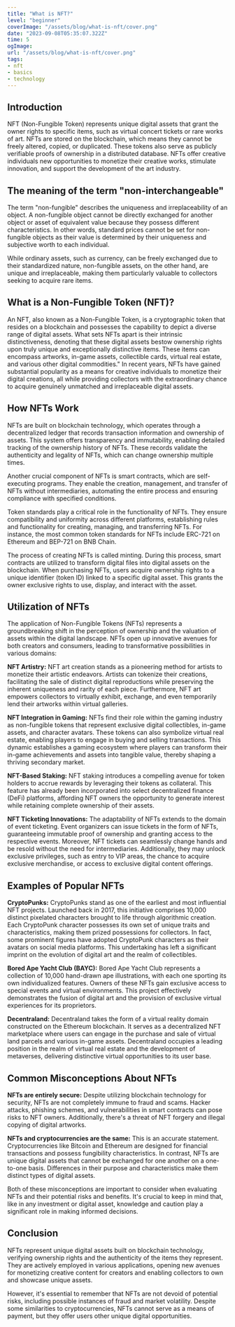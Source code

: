 ```yaml
---
title: "What is NFT?"
level: "beginner"
coverImage: "/assets/blog/what-is-nft/cover.png"
date: "2023-09-08T05:35:07.322Z"
time: 5
ogImage:
url: "/assets/blog/what-is-nft/cover.png"
tags:
- nft
- basics
- technology
---
```


## Introduction

NFT (Non-Fungible Token) represents unique digital assets that grant the owner rights to specific items, such as virtual concert tickets or rare works of art.
NFTs are stored on the blockchain, which means they cannot be freely altered, copied, or duplicated. These tokens also serve as publicly verifiable proofs of ownership in a distributed database.
NFTs offer creative individuals new opportunities to monetize their creative works, stimulate innovation, and support the development of the art industry.

## The meaning of the term "non-interchangeable"
The term "non-fungible" describes the uniqueness and irreplaceability of an object. A non-fungible object cannot be directly exchanged for another object or asset of equivalent value because they possess different characteristics. In other words, standard prices cannot be set for non-fungible objects as their value is determined by their uniqueness and subjective worth to each individual.

While ordinary assets, such as currency, can be freely exchanged due to their standardized nature, non-fungible assets, on the other hand, are unique and irreplaceable, making them particularly valuable to collectors seeking to acquire rare items.

<!-- banner_place -->

## What is a Non-Fungible Token (NFT)?
An NFT, also known as a Non-Fungible Token, is a cryptographic token that resides on a blockchain and possesses the capability to depict a diverse range of digital assets. What sets NFTs apart is their intrinsic distinctiveness, denoting that these digital assets bestow ownership rights upon truly unique and exceptionally distinctive items. These items can encompass artworks, in-game assets, collectible cards, virtual real estate, and various other digital commodities."
In recent years, NFTs have gained substantial popularity as a means for creative individuals to monetize their digital creations, all while providing collectors with the extraordinary chance to acquire genuinely unmatched and irreplaceable digital assets.

## How NFTs Work
NFTs are built on blockchain technology, which operates through a decentralized ledger that records transaction information and ownership of assets. This system offers transparency and immutability, enabling detailed tracking of the ownership history of NFTs. These records validate the authenticity and legality of NFTs, which can change ownership multiple times.

Another crucial component of NFTs is smart contracts, which are self-executing programs. They enable the creation, management, and transfer of NFTs without intermediaries, automating the entire process and ensuring compliance with specified conditions.

Token standards play a critical role in the functionality of NFTs. They ensure compatibility and uniformity across different platforms, establishing rules and functionality for creating, managing, and transferring NFTs. For instance, the most common token standards for NFTs include ERC-721 on Ethereum and BEP-721 on BNB Chain.

The process of creating NFTs is called minting. During this process, smart contracts are utilized to transform digital files into digital assets on the blockchain. When purchasing NFTs, users acquire ownership rights to a unique identifier (token ID) linked to a specific digital asset. This grants the owner exclusive rights to use, display, and interact with the asset.

## Utilization of NFTs
The application of Non-Fungible Tokens (NFTs) represents a groundbreaking shift in the perception of ownership and the valuation of assets within the digital landscape. NFTs open up innovative avenues for both creators and consumers, leading to transformative possibilities in various domains:

**NFT Artistry:** NFT art creation stands as a pioneering method for artists to monetize their artistic endeavors. Artists can tokenize their creations, facilitating the sale of distinct digital reproductions while preserving the inherent uniqueness and rarity of each piece. Furthermore, NFT art empowers collectors to virtually exhibit, exchange, and even temporarily lend their artworks within virtual galleries.

**NFT Integration in Gaming:** NFTs find their role within the gaming industry as non-fungible tokens that represent exclusive digital collectibles, in-game assets, and character avatars. These tokens can also symbolize virtual real estate, enabling players to engage in buying and selling transactions. This dynamic establishes a gaming ecosystem where players can transform their in-game achievements and assets into tangible value, thereby shaping a thriving secondary market.

**NFT-Based Staking:** NFT staking introduces a compelling avenue for token holders to accrue rewards by leveraging their tokens as collateral. This feature has already been incorporated into select decentralized finance (DeFi) platforms, affording NFT owners the opportunity to generate interest while retaining complete ownership of their assets.

**NFT Ticketing Innovations:** The adaptability of NFTs extends to the domain of event ticketing. Event organizers can issue tickets in the form of NFTs, guaranteeing immutable proof of ownership and granting access to the respective events. Moreover, NFT tickets can seamlessly change hands and be resold without the need for intermediaries. Additionally, they may unlock exclusive privileges, such as entry to VIP areas, the chance to acquire exclusive merchandise, or access to exclusive digital content offerings.

## Examples of Popular NFTs
**CryptoPunks:** CryptoPunks stand as one of the earliest and most influential NFT projects. Launched back in 2017, this initiative comprises 10,000 distinct pixelated characters brought to life through algorithmic creation. Each CryptoPunk character possesses its own set of unique traits and characteristics, making them prized possessions for collectors. In fact, some prominent figures have adopted CryptoPunk characters as their avatars on social media platforms. This undertaking has left a significant imprint on the evolution of digital art and the realm of collectibles.

**Bored Ape Yacht Club (BAYC):** Bored Ape Yacht Club represents a collection of 10,000 hand-drawn ape illustrations, with each one sporting its own individualized features. Owners of these NFTs gain exclusive access to special events and virtual environments. This project effectively demonstrates the fusion of digital art and the provision of exclusive virtual experiences for its proprietors.

**Decentraland:** Decentraland takes the form of a virtual reality domain constructed on the Ethereum blockchain. It serves as a decentralized NFT marketplace where users can engage in the purchase and sale of virtual land parcels and various in-game assets. Decentraland occupies a leading position in the realm of virtual real estate and the development of metaverses, delivering distinctive virtual opportunities to its user base.

## Common Misconceptions About NFTs
**NFTs are entirely secure:** Despite utilizing blockchain technology for security, NFTs are not completely immune to fraud and scams. Hacker attacks, phishing schemes, and vulnerabilities in smart contracts can pose risks to NFT owners. Additionally, there's a threat of NFT forgery and illegal copying of digital artworks.

**NFTs and cryptocurrencies are the same:** This is an accurate statement. Cryptocurrencies like Bitcoin and Ethereum are designed for financial transactions and possess fungibility characteristics. In contrast, NFTs are unique digital assets that cannot be exchanged for one another on a one-to-one basis. Differences in their purpose and characteristics make them distinct types of digital assets.

Both of these misconceptions are important to consider when evaluating NFTs and their potential risks and benefits. It's crucial to keep in mind that, like in any investment or digital asset, knowledge and caution play a significant role in making informed decisions.

## Conclusion
NFTs represent unique digital assets built on blockchain technology, verifying ownership rights and the authenticity of the items they represent. They are actively employed in various applications, opening new avenues for monetizing creative content for creators and enabling collectors to own and showcase unique assets.

However, it's essential to remember that NFTs are not devoid of potential risks, including possible instances of fraud and market volatility. Despite some similarities to cryptocurrencies, NFTs cannot serve as a means of payment, but they offer users other unique digital opportunities.
 